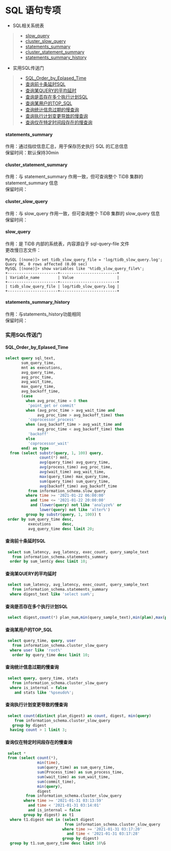 # SQL 语句专项  

 - SQL相关系统表  
> - [slow_query](#slow_query)  
> - [cluster_slow_query](#cluster_slow_query)  
> - [statements_summary](#statements_summary)  
> - [cluster_statement_summary](#cluster_statement_summary)  
> - [statements_summary_history](#statements_summary_history)  
 - 实用SQL传送门  
> - [SQL_Order_by_Eplased_Time](#SQL_Order_by_Eplased_Time)  
> - [查询前十条延时SQL](#查询前十条延时SQL)  
> - [查询某QUERY的平均延时](#查询某QUERY的平均延时)  
> - [查询是否存在多个执行计划SQL](#查询是否存在多个执行计划SQL)  
> - [查询某用户的TOP_SQL](#查询某用户的TOP_SQL)  
> - [查询统计信息过期的慢查询](#查询统计信息过期的慢查询)  
> - [查询执行计划变更导致的慢查询](#查询执行计划变更导致的慢查询)  
> - [查询仅在特定时间段存在的慢查询](#查询仅在特定时间段存在的慢查询)  



#### statements_summary  
作用：通过指纹信息汇总，用于保存历史执行 SQL 的汇总信息     
保留时间：默认保持30min     


#### cluster_statement_summary  
作用：与 statement_summary 作用一致，但可查询整个 TiDB 集群的 statement_summary 信息   
保留时间：   

#### cluster_slow_query  
作用：与 slow_query 作用一致，但可查询整个 TiDB 集群的 slow_query 信息   
保留时间：   

#### slow_query
作用：是 TiDB 内部的系统表，内容源自于 sql-query-file 文件      
更改慢日志文件：
```
MySQL [(none)]> set tidb_slow_query_file = 'log/tidb_slow_query.log';
Query OK, 0 rows affected (0.00 sec)
MySQL [(none)]> show variables like '%tidb_slow_query_file%';
+----------------------+-------------------------+
| Variable_name        | Value                   |
+----------------------+-------------------------+
| tidb_slow_query_file | log/tidb_slow_query.log |
+----------------------+-------------------------+
```


#### statements_summary_history
作用：与statements_history功能相同     
保留时间：   


### 实用SQL传送门

#### SQL_Order_by_Eplased_Time
```sql
select query sql_text,
       sum_query_time,
       mnt as executions,
       avg_query_time,
       avg_proc_time,
       avg_wait_time,
       max_query_time,
       avg_backoff_time,
       (case
         when avg_proc_time = 0 then
          'point_get or commit'
         when (avg_proc_time > avg_wait_time and
              avg_proc_time > avg_backoff_time) then
          'coprocessor_process'
         when (avg_backoff_time > avg_wait_time and
              avg_proc_time < avg_backoff_time) then
          'backoff'
         else
          'coprocessor_wait'
       end) as type
  from (select substr(query, 1, 100) query,
               count(*) mnt,
               avg(query_time) avg_query_time,
               avg(process_time) avg_proc_time,
               avg(wait_time) avg_wait_time,
               max(query_time) max_query_time,
               sum(query_time) sum_query_time,
               avg(backoff_time) avg_backoff_time
          from information_schema.slow_query
         where time >= '2021-01-22 06:00:00'
           and time <= '2021-01-22 20:00:00'
           and (lower(query) not like 'analyze%' or
               lower(query) not like 'alter%')
         group by substr(query, 1, 100)) t
 order by sum_query_time desc,
          executions     desc,
          avg_query_time desc limit 20;
```



#### 查询前十条延时SQL  
  ```sql
   select sum_latency, avg_latency, exec_count, query_sample_text
     from information_schema.statements_summary
    order by sum_lentcy desc limit 10;
  ```  


#### 查询某QUERY的平均延时  
  ```sql
   select sum_latency, avg_latency, exec_count, query_sample_text
     from information_schema.statements_summary
    where digest_text like 'select sum%';
  ```  


#### 查询是否存在多个执行计划SQL  
  ```sql
   select digest,count(*) plan_num,min(query_sample_text),min(plan),max(plan) from information_schema.statements_summary group by digest having plan_num >= 1;  
  ```  


#### 查询某用户的TOP_SQL  
  ```sql
   select query_time, query, user
     from information_schema.cluster_slow_query
    where user like 'root%'
     order by query_time desc limit 10;
  ```  

#### 查询统计信息过期的慢查询  
  ```sql
   select query, query_time, stats
     from information_schema.cluster_slow_query
    where is_internal = false
      and stats like '%pseudo%';
  ```  

#### 查询执行计划变更导致的慢查询  
  ```sql
   select count(distinct plan_digest) as count, digest, min(query)
      from information_schema.cluster_slow_query
     group by digest
    having count > 1 limit 3;
  ```  

#### 查询仅在特定时间段存在的慢查询  
  ```sql
   select *
   from (select count(*),
                min(time),
                sum(query_time) as sum_query_time,
                sum(Process_time) as sum_process_time,
                sum(wait_time) as sum_wait_time,
                sum(commit_time),
                min(query),
                digest
           from information_schema.cluster_slow_query
          where time >= '2021-01-31 03:13:59'
            and time < '2021-01-31 03:14:01'
            and is_internal = false
          group by digest) as t1
    where t1.digest not in (select digest
                            from information_schema.cluster_slow_query
                           where time >= '2021-01-31 03:17:20'
                             and time < '2021-01-31 03:17:28'
                           group by digest)
    group by t1.sum_query_time desc limit 10\G  
  ```  

